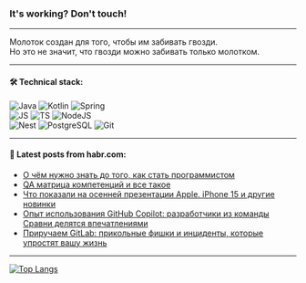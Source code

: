 ### It's working? Don't touch!

---
Молоток создан для того, чтобы им забивать гвозди. <br>
Но это не значит, что гвозди можно забивать только молотком.

---

#### 🛠️ Technical stack:

![Java](https://img.shields.io/badge/Java-informational?logo=Oracle&style=flat&logoColor=white&color=FF4500)
![Kotlin](https://img.shields.io/badge/Kotlin-informational?logo=Kotlin&style=flat&logoColor=white&color=774D97)
![Spring](https://img.shields.io/badge/SpringBoot-informational?logo=SpringBoot&style=flat&logoColor=white&color=6DB33F) <br>
![JS](https://img.shields.io/badge/JS-informational?logo=javaScript&style=flat&logoColor=black&color=F7Df1E)
![TS](https://img.shields.io/badge/TypeScript-informational?logo=typeScript&style=flat&logoColor=black&color=0667A8)
![NodeJS](https://img.shields.io/badge/NodeJS-informational?logo=node.js&style=flat&logoColor=white&color=70A760) <br>
![Nest](https://img.shields.io/badge/NestJS-informational?logo=NestJS&style=flat&logoColor=white&color=E0234E)
![PostgreSQL](https://img.shields.io/badge/PostgreSQL-informational?logo=PostgreSQL&style=flat&logoColor=white&color=DAA520)
![Git](https://img.shields.io/badge/Git-informational?logo=git&style=flat&logoColor=white&color=778899)

___

#### 💬 Latest posts from habr.com:

<!-- BLOG-POST-LIST:START -->
- [О чём нужно знать до того, как стать программистом](https://habr.com/ru/companies/regionsoft/articles/760624/?utm_source=habrahabr&utm_medium=rss&utm_campaign=760624)
- [QA матрица компетенций и все такое](https://habr.com/ru/articles/760616/?utm_source=habrahabr&utm_medium=rss&utm_campaign=760616)
- [Что показали на осенней презентации Apple. iPhone 15 и другие новинки](https://habr.com/ru/companies/first/articles/760600/?utm_source=habrahabr&utm_medium=rss&utm_campaign=760600)
- [Опыт использования GitHub Copilot: разработчики из команды Сравни делятся впечатлениями](https://habr.com/ru/companies/sravni/articles/760558/?utm_source=habrahabr&utm_medium=rss&utm_campaign=760558)
- [Приручаем GitLab: прикольные фишки и инциденты, которые упростят вашу жизнь](https://habr.com/ru/companies/nixys/articles/758068/?utm_source=habrahabr&utm_medium=rss&utm_campaign=758068)
<!-- BLOG-POST-LIST:END -->

---
[![Top Langs](https://github-readme-stats-git-master-advtsetting-gmailcom.vercel.app/api/top-langs/?username=zloylis&langs_count=10&hide_title=false&title_color=e6edf3&size_weight=0.5&count_weight=0.5&layout=compact&hide_border=true&theme=dracula)](https://github.com/zloylis)

<!-- ![GitHub stats](https://github-readme-stats-git-master-advtsetting-gmailcom.vercel.app/api?username=zloylis&show_icons=true&hide_border=true&theme=dracula&hide_title=true&include_all_commits=true&count_private=true&hide=contribs&hide_rank=true) -->
